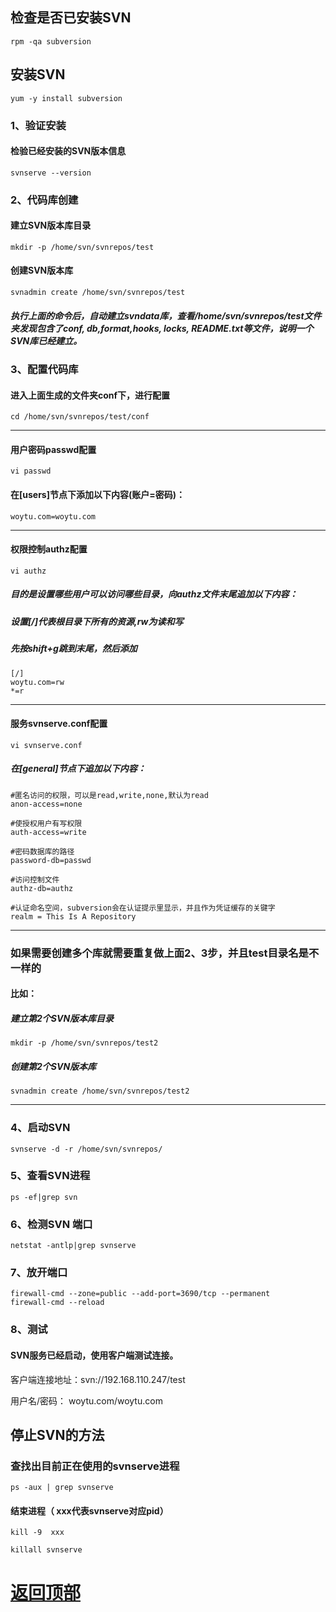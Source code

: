 ## 检查是否已安装SVN
```
rpm -qa subversion
```
## 安装SVN
```
yum -y install subversion
```
### 1、验证安装

#### 检验已经安装的SVN版本信息
```
svnserve --version
```
### 2、代码库创建

#### 建立SVN版本库目录
```
mkdir -p /home/svn/svnrepos/test
```
#### 创建SVN版本库
```
svnadmin create /home/svn/svnrepos/test
```
##### 执行上面的命令后，自动建立svndata库，查看/home/svn/svnrepos/test文件夹发现包含了conf, db,format,hooks, locks, README.txt等文件，说明一个SVN库已经建立。


### 3、配置代码库

#### 进入上面生成的文件夹conf下，进行配置
```
cd /home/svn/svnrepos/test/conf
```
---------------------------------------------------
#### 用户密码passwd配置
```
vi passwd
```
#### 在[users]节点下添加以下内容(账户=密码)：
```
woytu.com=woytu.com
```
---------------------------------------------------

#### 权限控制authz配置
```
vi authz
```
##### 目的是设置哪些用户可以访问哪些目录，向authz文件末尾追加以下内容：

##### 设置[/]代表根目录下所有的资源,rw为读和写
##### 先按shift+g跳到末尾，然后添加
```
[/]
woytu.com=rw
*=r
```
---------------------------------------------------

#### 服务svnserve.conf配置
```
vi svnserve.conf
```
##### 在[general]节点下追加以下内容：
```
#匿名访问的权限，可以是read,write,none,默认为read
anon-access=none

#使授权用户有写权限
auth-access=write

#密码数据库的路径
password-db=passwd

#访问控制文件
authz-db=authz

#认证命名空间，subversion会在认证提示里显示，并且作为凭证缓存的关键字
realm = This Is A Repository
```
---------------------------------------------------
### 如果需要创建多个库就需要重复做上面2、3步，并且test目录名是不一样的

#### 比如：

##### 建立第2个SVN版本库目录
```
mkdir -p /home/svn/svnrepos/test2
```
##### 创建第2个SVN版本库
```
svnadmin create /home/svn/svnrepos/test2
```
---------------------------------------------------

### 4、启动SVN
```
svnserve -d -r /home/svn/svnrepos/
```

### 5、查看SVN进程
```
ps -ef|grep svn
```

### 6、检测SVN 端口
```
netstat -antlp|grep svnserve
```
### 7、放开端口
```
firewall-cmd --zone=public --add-port=3690/tcp --permanent
firewall-cmd --reload
```
 
### 8、测试
#### SVN服务已经启动，使用客户端测试连接。

客户端连接地址：svn://192.168.110.247/test

用户名/密码： woytu.com/woytu.com



## 停止SVN的方法
### 查找出目前正在使用的svnserve进程
```
ps -aux | grep svnserve
```
#### 结束进程（ xxx代表svnserve对应pid）
```
kill -9  xxx

killall svnserve
```
# [返回顶部](#readme)
